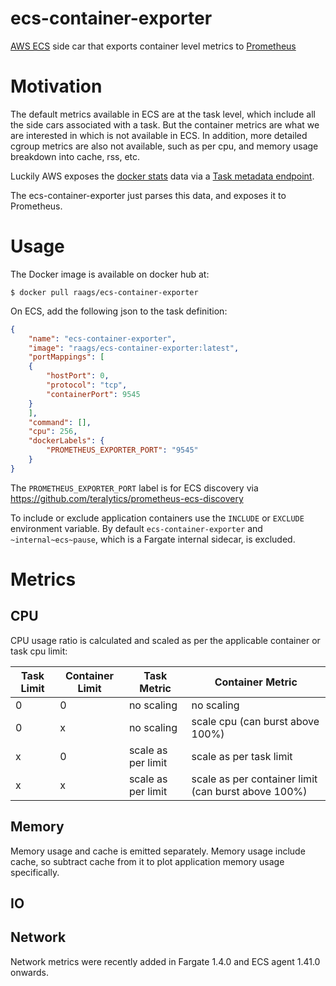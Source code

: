 # ecs-container-exporter
[AWS ECS](https://aws.amazon.com/ecs/) side car that exports container level metrics to [Prometheus](https://prometheus.io)

# Motivation
The default metrics available in ECS are at the task level, which include all the side cars associated with a task. But the container metrics are what we are interested in which is not available in ECS. In addition, more detailed cgroup metrics are also not available, such as per cpu, and memory usage breakdown into cache, rss, etc.

Luckily AWS exposes the [docker stats](https://docs.docker.com/engine/api/v1.40/#operation/ContainerInspect) data via a [Task metadata endpoint](https://docs.aws.amazon.com/AmazonECS/latest/developerguide/task-metadata-endpoint.html).

The ecs-container-exporter just parses this data, and exposes it to Prometheus.

# Usage
The Docker image is available on docker hub at:

```
$ docker pull raags/ecs-container-exporter
```

On ECS, add the following json to the task definition:

```json
{
	"name": "ecs-container-exporter",
	"image": "raags/ecs-container-exporter:latest",
	"portMappings": [
	{
		"hostPort": 0,
		"protocol": "tcp",
		"containerPort": 9545
	}
	],
	"command": [],
	"cpu": 256,
	"dockerLabels": {
		"PROMETHEUS_EXPORTER_PORT": "9545"
	}
}
```
The `PROMETHEUS_EXPORTER_PORT` label is for ECS discovery via https://github.com/teralytics/prometheus-ecs-discovery

To include or exclude application containers use the `INCLUDE` or `EXCLUDE` environment variable. By default `ecs-container-exporter`
and `~internal~ecs~pause`, which is a Fargate internal sidecar, is excluded.

# Metrics

## CPU

CPU usage ratio is calculated and scaled as per the applicable container or task cpu limit:

| Task Limit | Container Limit | Task Metric | Container Metric |
| --- | --- | ---  | --- |
| 0   | 0   | no scaling   | no scaling |
| 0   | x   | no scaling   | scale cpu (can burst above 100%) |
| x   | 0   | scale as per limit | scale as per task limit  |
| x   | x   | scale as per limit | scale as per container limit (can burst above 100%) |

## Memory

Memory usage and cache is emitted separately. Memory usage include cache, so
subtract cache from it to plot application memory usage specifically.

## IO

## Network

Network metrics were recently added in Fargate 1.4.0 and ECS agent 1.41.0 onwards.
